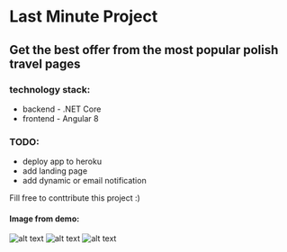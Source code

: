 ﻿# Last Minute Project
 
 ## Get the best offer from the most popular polish travel pages
 
 
 ### technology stack:
  - backend - .NET Core 
  - frontend - Angular 8

### TODO:
- deploy app to heroku
- add landing page
- add dynamic or email notification

Fill free to conttribute this project :)

#### Image from demo:
![alt text](https://imgur.com/YC0hw9G)
![alt text](https://imgur.com/PWeEVKH)
![alt text](https://imgur.com/urLWFjm)

